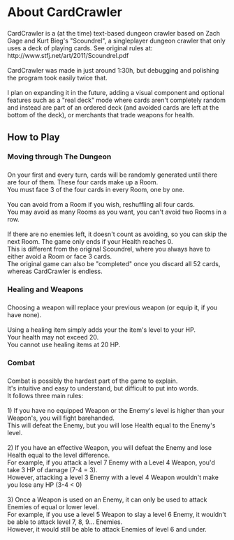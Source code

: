 <h1 align="left">About CardCrawler</h1>

###

<p align="left">CardCrawler is a (at the time) text-based dungeon crawler based on Zach Gage and Kurt Bieg's "Scoundrel", a singleplayer dungeon crawler that only uses a deck of playing cards. See original rules at: http://www.stfj.net/art/2011/Scoundrel.pdf <br><br>CardCrawler was made in just around 1:30h, but debugging and polishing the program took easily twice that.<br><br>I plan on expanding it in the future, adding a visual component and optional features such as a "real deck" mode where cards aren't completely random and instead are part of an ordered deck (and avoided cards are left at the bottom of the deck), or merchants that trade weapons for health.</p>

###

<h2 align="left">How to Play</h2>

###

<h3 align="left">Moving through The Dungeon</h3>

###

<p align="left">On your first and every turn, cards will be randomly generated until there are four of them. These four cards make up a Room.<br>You must face 3 of the four cards in every Room, one by one.<br><br>You can avoid from a Room if you wish, reshuffling all four cards.<br>You may avoid as many Rooms as you want, you can't avoid two Rooms in a row.<br><br>If there are no enemies left, it doesn't count as avoiding, so you can skip the next Room. The game only ends if your Health reaches 0.<br>This is different from the original Scoundrel, where you always have to either avoid a Room or face 3 cards. <br>The original game can also be "completed" once you discard all 52 cards, whereas CardCrawler is endless.</p>

###

<h3 align="left">Healing and Weapons</h3>

###

<p align="left">Choosing a weapon will replace your previous weapon (or equip it, if you have none).<br><br>Using a healing item simply adds your the item's level to your HP.<br>Your health may not exceed 20.<br>You cannot use healing items at 20 HP.</p>

###

<h3 align="left">Combat</h3>

###

<p align="left">Combat is possibly the hardest part of the game to explain.<br>It's intuitive and easy to understand, but difficult to put into words.<br>It follows three main rules:<br><br>1) If you have no equipped Weapon or the Enemy's level is higher than your Weapon's, you will fight barehanded.<br>This will defeat the Enemy, but you will lose Health equal to the Enemy's level.<br><br>2) If you have an effective Weapon, you will defeat the Enemy and lose Health equal to the level difference.<br>	For example, if you attack a level 7 Enemy with a Level 4 Weapon, you'd take 3 HP of damage (7-4 = 3).<br>	However, attacking a level 3 Enemy with a level 4 Weapon wouldn't make you lose any HP (3-4 < 0)<br><br>3) Once a Weapon is used on an Enemy, it can only be used to attack Enemies of equal or lower level.<br>	For example, if you use a level 5 Weapon to slay a level 6 Enemy, it wouldn't be able to attack level 7, 8, 9... Enemies.<br>	However, it would still be able to attack Enemies of level 6 and under.</p>

###
